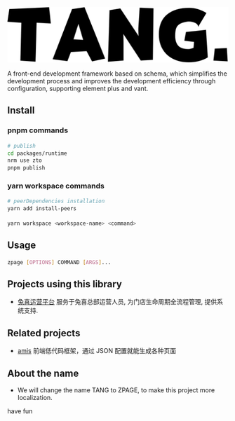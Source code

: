 <picture width="512" align="right">
 <source media="(prefers-color-scheme: dark)" srcset="./assets/zpage-white.png">
 <img src="./assets/zpage-black.png">
</picture>

A front-end development framework based on schema, which simplifies the development process and improves the development efficiency through configuration, supporting element plus and vant.

## Install

### pnpm commands

```bash
# publish
cd packages/runtime
nrm use zto
pnpm publish
```

### yarn workspace commands

```bash
# peerDependencies installation
yarn add install-peers

yarn workspace <workspace-name> <command>
```

## Usage

```bash
zpage [OPTIONS] COMMAND [ARGS]...
```

## Projects using this library

- [兔喜运营平台](https://kt.tuxi.com/) 服务于兔喜总部运营人员, 为门店生命周期全流程管理, 提供系统支持.

## Related projects

- [amis](https://github.com/baidu/amis) 前端低代码框架，通过 JSON 配置就能生成各种页面

## About the name

- We will change the name TANG to ZPAGE, to make this project more localization.

have fun
